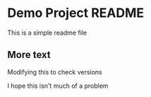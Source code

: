 # Demo Project README

This is a simple readme file

## More text

Modifying this to check versions

I hope this isn't much of a problem